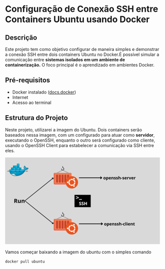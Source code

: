 # Configuração de Conexão SSH entre Containers Ubuntu usando Docker

## Descrição
Este projeto tem como objetivo configurar de maneira simples e demonstrar a conexão SSH entre dois containers Ubuntu no Docker.É possível simular a comunicação entre **sistemas isolados em um ambiente de containerização.** O foco principal é o aprendizado em ambientes Docker.
 
## Pré-requisitos
- Docker instalado ([docs.docker](https://docs.docker.com/get-docker/))
- Internet
- Acesso ao terminal

## Estrutura do Projeto
Neste projeto, utilizarei a imagem do Ubuntu. Dois containers serão baseados nessa imagem, com um configurado para atuar como **servidor**, executando o OpenSSH, enquanto o outro será configurado como cliente, usando o OpenSSH Client para estabelecer a comunicação via SSH entre eles.

![Estrutura do Projeto](estrutura.png)

Vamos começar baixando a imagem do ubuntu com o simples comando
```
docker pull ubuntu
```

